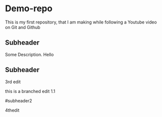 # Demo-repo
This is my first repository, that I am making while following a Youtube video on Git and Github

## Subheader
Some Description.
Hello

## Subheader

3rd edit
  
this is a branched edit 1.1

#subheader2

4thedit
